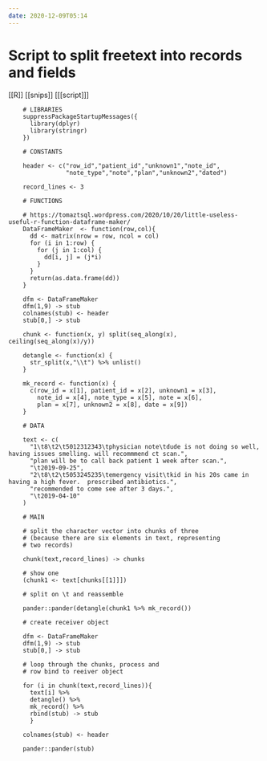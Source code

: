 ```yaml
---
date: 2020-12-09T05:14
---
```


# Script to split freetext into records and fields

[[R]]
[[snips]]
[[[script]]]

		# LIBRARIES
		suppressPackageStartupMessages({
		  library(dplyr)
		  library(stringr)
		})

		# CONSTANTS

		header <- c("row_id","patient_id","unknown1","note_id",
		            "note_type","note","plan","unknown2","dated")

		record_lines <- 3

		# FUNCTIONS

		# https://tomaztsql.wordpress.com/2020/10/20/little-useless-useful-r-function-dataframe-maker/
		DataFrameMaker  <- function(row,col){
		  dd <- matrix(nrow = row, ncol = col)
		  for (i in 1:row) {
		    for (j in 1:col) {
		      dd[i, j] = (j*i)
		    }
		  }
		  return(as.data.frame(dd))
		}

		dfm <- DataFrameMaker
		dfm(1,9) -> stub
		colnames(stub) <- header
		stub[0,] -> stub

		chunk <- function(x, y) split(seq_along(x), ceiling(seq_along(x)/y))

		detangle <- function(x) {
		  str_split(x,"\\t") %>% unlist()
		}

		mk_record <- function(x) {
		  c(row_id = x[1], patient_id = x[2], unknown1 = x[3],
		    note_id = x[4], note_type = x[5], note = x[6],
		    plan = x[7], unknown2 = x[8], date = x[9])
		}

		# DATA

		text <- c(
		  "1\t8\t2\t5012312343\tphysician note\tdude is not doing so well, having issues smelling. will recommmend ct scan.",
		  "plan will be to call back patient 1 week after scan.",
		  "\t2019-09-25",
		  "2\t8\t2\t5053245235\temergency visit\tkid in his 20s came in having a high fever.  prescribed antibiotics.",
		  "recommended to come see after 3 days.",
		  "\t2019-04-10"
		)

		# MAIN

		# split the character vector into chunks of three
		# (because there are six elements in text, representing
		# two records)

		chunk(text,record_lines) -> chunks

		# show one
		(chunk1 <- text[chunks[[1]]])

		# split on \t and reassemble

		pander::pander(detangle(chunk1 %>% mk_record())

		# create receiver object

		dfm <- DataFrameMaker
		dfm(1,9) -> stub
		stub[0,] -> stub

		# loop through the chunks, process and
		# row bind to reeiver object

		for (i in chunk(text,record_lines)){
		  text[i] %>%
		  detangle() %>%
		  mk_record() %>%
		  rbind(stub) -> stub
		  }

		colnames(stub) <- header

		pander::pander(stub)
